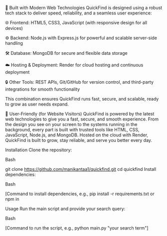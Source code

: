 🚀 Built with Modern Web Technologies
QuickFind is designed using a robust tech stack to deliver speed, reliability, and a seamless user experience:

🌐 Frontend: HTML5, CSS3, JavaScript (with responsive design for all devices)

⚙️ Backend: Node.js with Express.js for powerful and scalable server-side handling

🛠️ Database: MongoDB for secure and flexible data storage

☁️ Hosting & Deployment: Render for cloud hosting and continuous deployment

🔒 Other Tools: REST APIs, Git/GitHub for version control, and third-party integrations for smooth functionality

This combination ensures QuickFind runs fast, secure, and scalable, ready to grow as user needs expand.

🔹 User-Friendly (for Website Visitors)
QuickFind is powered by the latest web technologies to give you a fast, secure, and smooth experience. 
From the design you see on your screen to the systems running in the background, every part is built with trusted tools like HTML, CSS, JavaScript, Node.js, and MongoDB. 
Hosted on the cloud with Render, QuickFind is built to grow, stay reliable, and serve you better every day.


Installation
Clone the repository:

Bash

git clone https://github.com/manikantaa1/quickfind.git
cd quickfind
Install dependencies:

Bash

[Command to install dependencies, e.g., pip install -r requirements.txt or npm in

Usage
Run the main script and provide your search query:

Bash

[Command to run the script, e.g., python main.py "your search term"]
